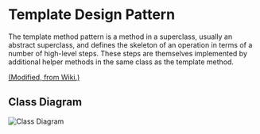 # Template Design Pattern

The template method pattern is a method in a superclass, usually an abstract superclass, and defines the skeleton of an operation in terms of a number of high-level steps. These steps are themselves implemented by additional helper methods in the same class as the template method.

[(Modified, from Wiki.)](https://en.wikipedia.org/wiki/Template_method_pattern)

## Class Diagram

![Class Diagram](http://www.plantuml.com/plantuml/proxy?cache=no&src=https://raw.githubusercontent.com/JurajX/Notes/design-patterns/DesignPatterns/Template/theory.puml)
